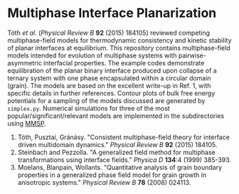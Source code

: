 # Multiphase Interface Planarization

Tóth *et al.* (*Physical Review B* **92** (2015) 184105) reviewed competing
multiphase-field models for thermodynamic consistency and kinetic stability of planar
interfaces at equilibrium. This repository contains multiphase-field models intended for
evolution of multiphase systems with pairwise-asymmetric interfacial properties. The
example codes demonstrate equilibration of the planar binary interface produced upon
collapse of a ternary system with one phase encapsulated within a circular domain
(grain). The models are based on the excellent write-up in Ref. 1, with specific details
in further references. Contour plots of bulk free energy potentials for a sampling of the
models discussed are generated by `simplex.py`. Numerical simulations for three of the
most popular/significant/relevant models are implemented in the subdirectories using
[MMSP](https://github.com/mesoscale/mmsp).

1. Tóth, Pusztai, Gránásy. "Consistent multiphase-field theory for interface
   driven multidomain dynamics." *Physical Review B* **92** (2015) 184105.
2. Steinbach and Pezzolla. "A generalized field method for multiphase
   transformations using interface fields." *Physica D* **134**:4 (1999) 385-393.
3. Moelans, Blanpain, Wollants. "Quantitative analysis of grain boundary
   properties in a generalized phase field model for grain growth in anisotropic
   systems." *Physical Review B* **78** (2008) 024113.

